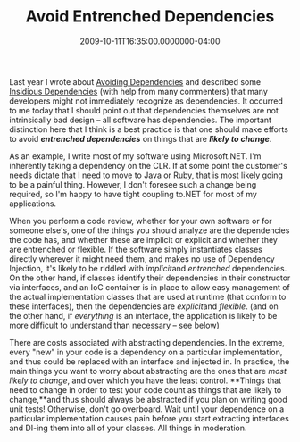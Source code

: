 ﻿---
title: Avoid Entrenched Dependencies
date: "2009-10-11T16:35:00.0000000-04:00"
description: Last year I wrote about Avoiding Dependencies and described some
featuredImage: img/avoid-entrenched-dependencies-featured.png
---

Last year I wrote about [Avoiding Dependencies](/avoiding-dependencies) and described some [Insidious Dependencies](/insidious-dependencies) (with help from many commenters) that many developers might not immediately recognize as dependencies. It occurred to me today that I should point out that dependencies themselves are not intrinsically bad design – all software has dependencies. The important distinction here that I think is a best practice is that one should make efforts to avoid ***entrenched dependencies*** on things that are ***likely to change***.

As an example, I write most of my software using Microsoft.NET. I'm inherently taking a dependency on the CLR. If at some point the customer's needs dictate that I need to move to Java or Ruby, that is most likely going to be a painful thing. However, I don't foresee such a change being required, so I'm happy to have tight coupling to.NET for most of my applications.

When you perform a code review, whether for your own software or for someone else's, one of the things you should analyze are the dependencies the code has, and whether these are implicit or explicit and whether they are entrenched or flexible. If the software simply instantiates classes directly wherever it might need them, and makes no use of Dependency Injection, it's likely to be riddled with *implicit*and *entrenched* dependencies. On the other hand, if classes identify their dependencies in their constructor via interfaces, and an IoC container is in place to allow easy management of the actual implementation classes that are used at runtime (that conform to these interfaces), then the dependencies are *explicit*and *flexible*. (and on the other hand, if *everything* is an interface, the application is likely to be more difficult to understand than necessary – see below)

There are costs associated with abstracting dependencies. In the extreme, every "new" in your code is a dependency on a particular implementation, and thus could be replaced with an interface and injected in. In practice, the main things you want to worry about abstracting are the ones that are *most likely to change*, and over which you have the least control. **Things that need to change in order to test your code count as things that are likely to change,**and thus should always be abstracted if you plan on writing good unit tests! Otherwise, don't go overboard. Wait until your dependence on a particular implementation causes pain before you start extracting interfaces and DI-ing them into all of your classes. All things in moderation.

